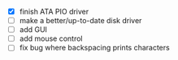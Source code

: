 - [x] finish ATA PIO driver
- [ ] make a better/up-to-date disk driver
- [ ] add GUI
- [ ] add mouse control
- [ ] fix bug where backspacing prints characters
